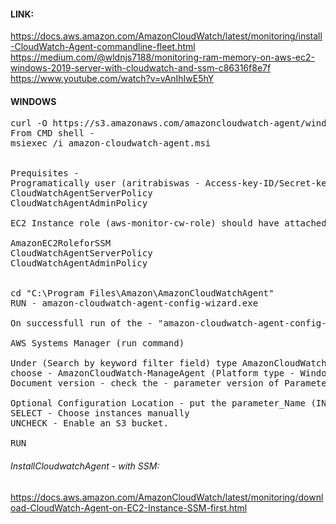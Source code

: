 #### LINK: 
https://docs.aws.amazon.com/AmazonCloudWatch/latest/monitoring/install-CloudWatch-Agent-commandline-fleet.html 
<br>https://medium.com/@wldnjs7188/monitoring-ram-memory-on-aws-ec2-windows-2019-server-with-cloudwatch-and-ssm-c86316f8e7f
<br>https://www.youtube.com/watch?v=vAnIhIwE5hY

#### WINDOWS
<pre>
curl -O https://s3.amazonaws.com/amazoncloudwatch-agent/windows/amd64/latest/amazon-cloudwatch-agent.msi
From CMD shell -
msiexec /i amazon-cloudwatch-agent.msi


Prequisites -
Programatically user (aritrabiswas - Access-key-ID/Secret-key) should have assigned 2 policies & configure to the system where we going enable monitor - 
CloudWatchAgentServerPolicy
CloudWatchAgentAdminPolicy

EC2 Instance role (aws-monitor-cw-role) should have attached below policies -

AmazonEC2RoleforSSM
CloudWatchAgentServerPolicy
CloudWatchAgentAdminPolicy


cd "C:\Program Files\Amazon\AmazonCloudWatchAgent"
RUN - amazon-cloudwatch-agent-config-wizard.exe

On successfull run of the - "amazon-cloudwatch-agent-config-wizard.exe" should be added config file to AWS Systems Manager (Parameter Store).

AWS Systems Manager (run command)

Under (Search by keyword filter field) type AmazonCloudWatch - ENTER
choose - AmazonCloudWatch-ManageAgent (Platform type - Windows, Linux, MacOS)
Document version - check the - parameter version of Parameter Store verriable.

Optional Configuration Location - put the parameter_Name (IN windows default - AmazonCloudWatch-windows)
SELECT - Choose instances manually
UNCHECK - Enable an S3 bucket.

RUN
</pre>
###### InstallCloudwatchAgent - with SSM:
https://docs.aws.amazon.com/AmazonCloudWatch/latest/monitoring/download-CloudWatch-Agent-on-EC2-Instance-SSM-first.html

